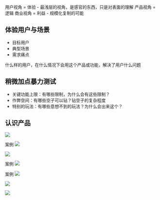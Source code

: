 用户视角 = 体验 - 最浅层的视角，是感官的东西，只是对表面的理解
产品视角 = 逻辑
商业视角 = 利益 - 规模化复制的可能

## 体验用户与场景

- 目标用户
- 典型场景
- 需求痛点

什么样的用户，在什么情况下会用这个产品或功能，解决了用户什么问题

## 稍微加点暴力测试
- 关键功能上限：有哪些限制，为什么会有这些限制？
- 作弊空间：有哪些空子可以钻？钻空子的复杂程度
- 特别的玩法：有哪些意想不到的玩法？为什么会出来这个？





## 认识产品
![](/2024-01-17_00-05-01.png)

案例
![](/2024-01-17_00-12-40.png)


![](/2024-01-17_00-07-10.png)



案例
![](/2024-01-17_00-13-18.png)

案例
![](/2024-01-17_00-13-59.png)


![](/2024-01-17_00-14-21.png)


![](/2024-01-17_00-14-40.png)